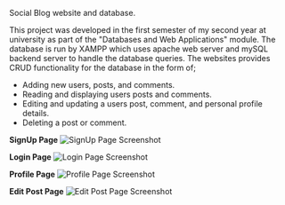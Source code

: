 Social Blog website and database.

This project was developed in the first semester of my second year at university as part of the "Databases and Web Applications" module.
The database is run by XAMPP which uses apache web server and mySQL backend server to handle the database queries.
The websites provides CRUD functionality for the database in the form of;
- Adding new users, posts, and comments.
- Reading and displaying users posts and comments.
- Editing and updating a users post, comment, and personal profile details.
- Deleting a post or comment.


**SignUp Page**
![SignUp Page Screenshot](screenshots/Screenshot_signup)


**Login Page**
![Login Page Screenshot](screenshots/Screenshot_login)


**Profile Page**
![Profile Page Screenshot](screenshots/Screenshot_profile)


**Edit Post Page**
![Edit Post Page Screenshot](screenshots/Screenshot_editPost)